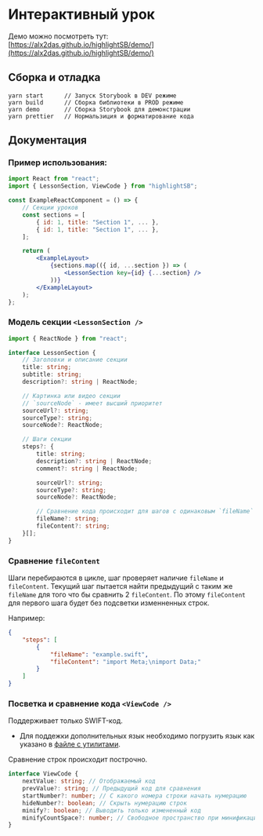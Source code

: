 # Интерактивный урок

Демо можно посмотреть тут: [https://alx2das.github.io/highlightSB/demo/](https://alx2das.github.io/highlightSB/demo/)

## Сборка и отладка

```cli
yarn start      // Запуск Storybook в DEV режиме
yarn build      // Сборка библиотеки в PROD режиме
yarn demo       // Сборка Storybook для демонстрации
yarn prettier   // Нормальзиция и форматирование кода
```

## Документация

### Пример использования:

```jsx
import React from "react";
import { LessonSection, ViewCode } from "highlightSB";

const ExampleReactComponent = () => {
    // Секции уроков
    const sections = [
        { id: 1, title: "Section 1", ... },
        { id: 1, title: "Section 1", ... },
    ];

    return (
        <ExampleLayout>
            {sections.map(({ id, ...section }) => (
                <LessonSection key={id} {...section} />
            ))}
        </ExampleLayout>
    );
};
```

### Модель секции `<LessonSection />`

```typescript
import { ReactNode } from "react";

interface LessonSection {
	// Заголовки и описание секции
	title: string;
	subtitle: string;
	description?: string | ReactNode;

	// Картинка или видео секции
	// `sourceNode` - имеет высший приоритет
	sourceUrl?: string;
	sourceType?: string;
	sourceNode?: ReactNode;

	// Шаги секции
	steps?: {
		title: string;
		description?: string | ReactNode;
		comment?: string | ReactNode;

		sourceUrl?: string;
		sourceType?: string;
		sourceNode?: ReactNode;

		// Сравнение кода происходит для шагов с одинаковым `fileName`
		fileName?: string;
		fileContent?: string;
	}[];
}
```

### Сравнение `fileContent`

Шаги перебираются в цикле, шаг проверяет наличие `fileName` и `fileContent`.
Текущий шаг пытается найти предыдущий с таким же `fileName` для того что бы сравнить 2 `fileContent`.
По этому `fileContent` для первого шага будет без подсветки изменненных строк.

Например:

```json
{
	"steps": [
		{
			"fileName": "example.swift",
			"fileContent": "import Meta;\nimport Data;"
		}
	]
}
```

### Посветка и сравнение кода `<ViewCode />`

Поддерживает только SWIFT-код.

- Для поддежки дополнительных язык необходимо погрузить язык как указано в [файле с утилитами](https://github.com/alx2das/highlightSB/blob/main/src/ViewCode/utils.ts#L59).

Сравнение строк происходит построчно.

```typescript
interface ViewCode {
	nextValue: string; // Отображаемый код
	prevValue?: string; // Предыдущий код для сравнения
	startNumber?: number; // С какого номера строки начать нумерацию
	hideNumber?: boolean; // Скрыть нумерацию строк
	minify?: boolean; // Выводить только измененный код
	minifyCountSpace?: number; // Свободное пространство при минификации
}
```
